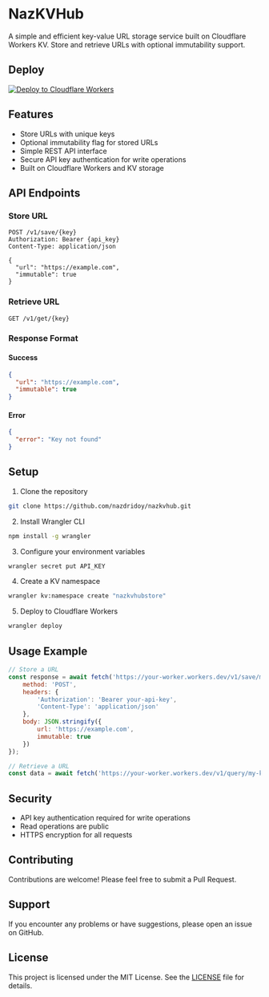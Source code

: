 # NazKVHub

A simple and efficient key-value URL storage service built on Cloudflare Workers KV. Store and retrieve URLs with optional immutability support.

## Deploy

[![Deploy to Cloudflare Workers](https://deploy.workers.cloudflare.com/button)](https://deploy.workers.cloudflare.com/?url=https://github.com/nazdridoy/nazkvhub)

## Features

- Store URLs with unique keys
- Optional immutability flag for stored URLs
- Simple REST API interface
- Secure API key authentication for write operations
- Built on Cloudflare Workers and KV storage

## API Endpoints

### Store URL
```http
POST /v1/save/{key}
Authorization: Bearer {api_key}
Content-Type: application/json

{
  "url": "https://example.com",
  "immutable": true  
}
```
### Retrieve URL
```http
GET /v1/get/{key}
```
### Response Format

#### Success
```json
{
  "url": "https://example.com",
  "immutable": true
}
```

#### Error
```json
{
  "error": "Key not found"
}
```

## Setup

1. Clone the repository

```bash
git clone https://github.com/nazdridoy/nazkvhub.git
```

2. Install Wrangler CLI
```bash
npm install -g wrangler
```

3. Configure your environment variables
```bash
wrangler secret put API_KEY
```

4. Create a KV namespace
```bash
wrangler kv:namespace create "nazkvhubstore"
```

5. Deploy to Cloudflare Workers
```bash
wrangler deploy
```

## Usage Example

```javascript
// Store a URL
const response = await fetch('https://your-worker.workers.dev/v1/save/my-key', {
    method: 'POST',
    headers: {
        'Authorization': 'Bearer your-api-key',
        'Content-Type': 'application/json'
    },
    body: JSON.stringify({
        url: 'https://example.com',
        immutable: true
    })
});

// Retrieve a URL
const data = await fetch('https://your-worker.workers.dev/v1/query/my-key');
```

## Security

- API key authentication required for write operations
- Read operations are public
- HTTPS encryption for all requests

## Contributing

Contributions are welcome! Please feel free to submit a Pull Request.

## Support

If you encounter any problems or have suggestions, please open an issue on GitHub.

## License

This project is licensed under the MIT License. See the [LICENSE](LICENSE) file for details.